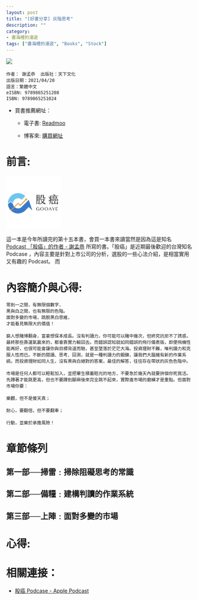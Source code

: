 ```yaml
---
layout: post
title: "[好書分享] 灰階思考"
description: ""
category: 
- 書海裡的漫遊
tags: ["書海裡的漫遊", "Books", "Stock"]
---
```




<div><a href="http://moo.im/a/8wCIMP" title="灰階思考"><img src="https://cdn.readmoo.com/cover/ik/qlqgpah_210x315.jpg?v=0"></a></div>


```
作者： 謝孟恭  出版社：天下文化 
出版日期：2021/04/20 
語言：繁體中文 
eISBN: 9789865251208 
ISBN: 9789865251024 
```

- 買書推薦網址：
  - 電子書: [Readmoo](http://moo.im/a/8wCIMP)

  - 博客來: [購買網址](https://www.books.com.tw/exep/assp.php/kkdailin/products/0010852671?utm_source=kkdailin&utm_medium=ap-books&utm_content=recommend&utm_campaign=ap-202112)

# 前言:

<img src="../images/2021/image-20211212204753850.png" alt="image-20211212204753850" style="zoom:25%;" />

這一本是今年所讀完的第十五本書，會買一本書來讀當然是因為這是知名 [Podcast 「股癌」的作者 - 謝孟恭](https://podcasts.apple.com/tw/podcast/gooaye-%E8%82%A1%E7%99%8C/id1500839292) 所寫的書。「股癌」是近期最後歡迎的台灣知名 Podcase ，內容主要是針對上市公司的分析，選股的一些心法介紹，是相當實用又有趣的 Podcast。 而

# 內容簡介與心得:

```
零到一之間，有無限個數字，
黑與白之間，也有無限的色階。
面對多變的市場，跳脫黑白思維，
才能看見無限大的價值！

窮人想賭博翻身，富豪想保本成長。沒有判讀力，你可能可以賭中幾次，但終究抗拒不了誘惑，最終那些靠運氣贏來的，都會靠實力輸回去。而錯誤認知就如同錯誤的飛行儀表版，即便飛機性能再好，也很可能會讓你與目標背道而馳，甚至墜落於茫茫大海。投資理財不難，唯判讀力和克服人性而已。不斷的閱讀、思考、回測，就是一種判讀力的鍛鍊，讓我們大腦擁有新的作業系統。而投資理財如同人生，沒有黑與白絕對的答案，最佳的解答，往往存在帶狀的灰色色階中。

市場是任何人都可以輕鬆加入，並把畢生積蓄賠光的地方，不要急於幾天內就要拚個你死我活。先蹲著才能跳更高，但也不要蹲到腳麻後來完全跳不起來，實際進市場的磨練才是重點。但面對市場你要：

樂觀，但不是傻天真；

耐心，要翻倍，但不要翻車；

行動，並樂於承擔風險！
```

# 章節條列

## 第一部──掃雷﹕掃除阻礙思考的常識

## 第二部──備糧﹕建構判讀的作業系統

## 第三部──上陣﹕面對多變的市場





# 心得:


# 相關連接：

- [股癌 Podcase - Apple Podcast](https://podcasts.apple.com/tw/podcast/gooaye-%E8%82%A1%E7%99%8C/id1500839292)